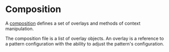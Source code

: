 # Composition

A [composition](api/project_forge/models/composition.md#project_forge.models.composition.Composition)
defines a set of overlays and methods of context manipulation.

The composition file is a list of overlay objects.
An overlay is a reference to a pattern configuration with the ability
to adjust the pattern's configuration.

